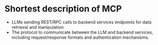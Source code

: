 # Shortest description of MCP
- LLMs sending REST/RPC calls to backend services endpoints for data retrieval and manipulation.
- The protocol to communicate between the LLM and backend services, including request/response formats and authentication mechanisms.
